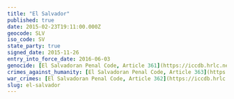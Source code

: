 ```yaml
---
title: "El Salvador"
published: true
date: 2015-02-23T19:11:00.000Z
geocode: SLV
iso_code: SV
state_party: true
signed_date: 2015-11-26
entry_into_force_date: 2016-06-03
genocide: [El Salvadoran Penal Code, Article 361](https://iccdb.hrlc.net/data/doc/577/)
crimes_against_humanity: [El Salvadoran Penal Code, Article 363](https://iccdb.hrlc.net/data/doc/577/)
war_crimes: [El Salvadoran Penal Code, Article 362](https://iccdb.hrlc.net/data/doc/577/)
slug: el-salvador
---
```

